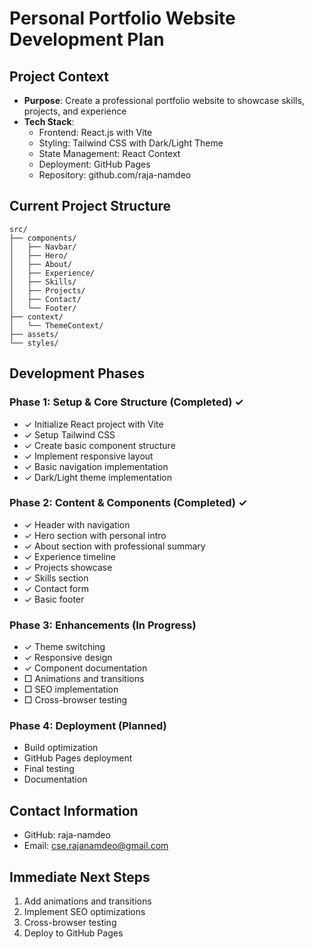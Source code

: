 # Personal Portfolio Website Development Plan

## Project Context
- **Purpose**: Create a professional portfolio website to showcase skills, projects, and experience
- **Tech Stack**: 
	- Frontend: React.js with Vite
	- Styling: Tailwind CSS with Dark/Light Theme
	- State Management: React Context
	- Deployment: GitHub Pages
	- Repository: github.com/raja-namdeo

## Current Project Structure
```
src/
├── components/
│   ├── Navbar/
│   ├── Hero/
│   ├── About/
│   ├── Experience/
│   ├── Skills/
│   ├── Projects/
│   ├── Contact/
│   └── Footer/
├── context/
│   └── ThemeContext/
├── assets/
└── styles/
```

## Development Phases

### Phase 1: Setup & Core Structure (Completed) ✓
- ✓ Initialize React project with Vite
- ✓ Setup Tailwind CSS
- ✓ Create basic component structure
- ✓ Implement responsive layout
- ✓ Basic navigation implementation
- ✓ Dark/Light theme implementation

### Phase 2: Content & Components (Completed) ✓
- ✓ Header with navigation
- ✓ Hero section with personal intro
- ✓ About section with professional summary
- ✓ Experience timeline
- ✓ Projects showcase
- ✓ Skills section
- ✓ Contact form
- ✓ Basic footer

### Phase 3: Enhancements (In Progress)
- ✓ Theme switching
- ✓ Responsive design
- ✓ Component documentation
- □ Animations and transitions
- □ SEO implementation
- □ Cross-browser testing

### Phase 4: Deployment (Planned)
- Build optimization
- GitHub Pages deployment
- Final testing
- Documentation

## Contact Information
- GitHub: raja-namdeo
- Email: cse.rajanamdeo@gmail.com

## Immediate Next Steps
1. Add animations and transitions
2. Implement SEO optimizations
3. Cross-browser testing
4. Deploy to GitHub Pages
